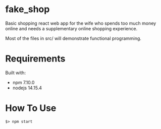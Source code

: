 # fake_shop
Basic shopping react web app for the wife who spends too much money online and needs a supplementary online shopping experience.

Most of the files in src/ will demonstrate functional programming.

# Requirements
Built with:
- npm 7.10.0
- nodejs 14.15.4

# How To Use
```
$> npm start
```